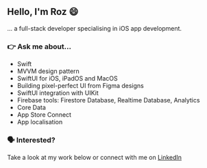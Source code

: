 ## Hello, I'm Roz 😄

... a full-stack developer specialising in iOS app development.

### 👉 Ask me about...

- Swift
- MVVM design pattern
- SwiftUI for iOS, iPadOS and MacOS
- Building pixel-perfect UI from Figma designs
- SwiftUI integration with UIKit
- Firebase tools: Firestore Database, Realtime Database, Analytics
- Core Data
- App Store Connect
- App localisation

### 🗣️ Interested?

Take a look at my work below or connect with me on [LinkedIn](https://www.linkedin.com/in/rosalynland)
